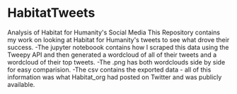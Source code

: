 # HabitatTweets
Analysis of Habitat for Humanity's Social Media
This Repository contains my work on looking at Habitat for Humanity's tweets to see what drove their success. 
-The jupyter noteboook contains how I scraped this data using the Tweepy API and then generated a wordcloud of all of their tweets and a wordcloud of their top tweets.
-The .png has both wordclouds side by side for easy comparision.
-The csv contains the exported data - all of this information was what Habitat_org had posted on Twitter and was publicly available.

